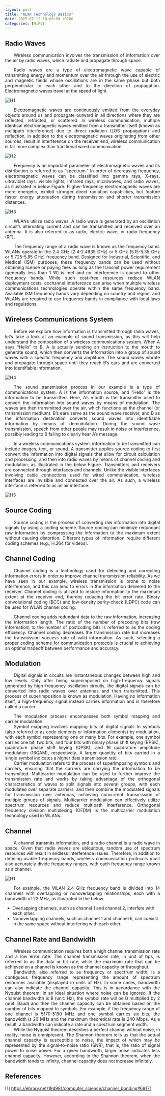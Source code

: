 ```yaml
---
layout: post
title: "WLAN Technology Basics"
date: 2025-07-12 10:00:00 +0700
categories: [WiFi]
---
```


## Radio Waves

<div style="text-align: justify; text-indent: 2em;">

Wireless communication involves the transmission of information over the air by radio waves, which radiate and propagate through space.
</div>

<div style="text-align: justify; text-indent: 2em;">

Radio waves are a type of electromagnetic wave capable of transmitting energy and momentum over the air through the use of electric and magnetic fields whose oscillations are in the same phase but both perpendicular to each other and to the direction of propagation. Electromagnetic waves travel at the speed of light.

</div>

![H1](/assets/img/wifi/radio.png)

<div style="text-align: justify; text-indent: 2em;">

Electromagnetic waves are continuously emitted from the everyday objects around us and propagate outward in all directions where they are reflected, refracted, or scattered. In wireless communication, multiple identical electromagnetic waves emitted from a transmitter itself (known as multipath interference) due to direct radiation (LOS propagation) and reflection, in addition to the electromagnetic waves originating from other sources, result in interference on the receiver end, wireless communication is far more complex than traditional wired communication.

</div>

![H2](/assets/img/wifi/multipath.png)

<div style="text-align: justify; text-indent: 2em;">

Frequency is an important parameter of electromagnetic waves and its distribution is referred to as “spectrum.” In order of decreasing frequency, electromagnetic waves can be classified into gamma rays, X-rays, ultraviolet rays, visible lights, infrared rays, microwaves, and radio waves, as illustrated in below Figure. Fligher-frequency electromagnetic waves are more energetic, exhibit stronger direct radiation capabilities, but feature faster energy attenuation during transmission and shorter transmission distances.

</div>

![H3](/assets/img/wifi/spectrum.png)

<div style="text-align: justify; text-indent: 2em;">

WLANs utilize radio waves. A radio wave is generated by an oscillation circuit’s alternating current and can be transmitted and received over an antenna. It is also referred to as radio, electric wave, or radio frequency (RF).

</div>

<div style="text-align: justify; text-indent: 2em;">

The frequency range of a radio wave is known as the frequency band. WLANs operate in the 2.4 GHz (2.4-2.4835 GHz) or 5 GHz (5.15-5.35 GHz or 5.725-5.85 GHz) frequency band. Designed for Industrial, Scientific, and Medical (ISM) purposes, these frequency bands can be used without obtaining license or paying fees as long as the transmit power requirement (generally less than 1 W) is met and no interference is caused to other frequency bands. While such cost-free resources reduce WLAN deployment costs, cochannel interference can arise when multiple wireless communications technologies operate within the same frequency band. Available ISM frequency bands vary depending on country and region, and WLANs are required to use frequency bands in compliance with local laws and regulations.

</div>

## Wireless Communications System

<div style="text-align: justify; text-indent: 2em;">

Before we explore how information is transmitted through radio waves, let’s take a look at an example of sound transmission, as this will help understand the composition of a wireless communications system. When A says “Hello” to B, A is actually sending an instruction to the mouth to generate sound, which then converts the information into a group of sound waves with a specific frequency and amplitude. The sound waves vibrate and propagate through space until they reach B’s ears and are converted into identifiable information.

</div>

![H4](/assets/img/wifi/wirelessSystem.png)

<div style="text-align: justify; text-indent: 2em;">

The sound transmission process in our example is a type of communications system. A is the information source, and “Hello” is the information to be transmitted. Here, A’s mouth is the transmitter used to convert the information into sound waves by means of modulation. The waves are then transmitted over the air, which functions as the channel (or transmission medium). B’s ears serve as the sound wave receiver, and В as the information destination converts sound waves into identifiable information by means of demodulation. During the sound wave transmission, speech from other people may result in noise or interference, possibly leading to В failing to clearly hear A’s message.

</div>

<div style="text-align: justify; text-indent: 2em;">

In a wireless communications system, information to be transmitted can include images, text, or sound. A transmitter applies source coding to first convert the information into digital signals that allow for circuit calculation and processing, and then into radio waves by means of channel coding and modulation, as illustrated in the below Figure. Transmitters and receivers are connected through interfaces and channels. Unlike the visible interfaces involving cable connections used for wired communication, wireless interfaces are invisible and connected over the air. As such, a wireless interface is referred to as an air interface.

</div>

![H5](/assets/img/wifi/codingSys.png)

## Source Coding

<div style="text-align: justify; text-indent: 2em;">

Source coding is the process of converting raw information into digital signals by using a coding scheme. Source coding can minimize redundant raw information by compressing the information to the maximum extent without causing distortion. Different types of information require different coding schemes (e.g., H.264 for videos).

</div>

## Channel Coding

<div style="text-align: justify; text-indent: 2em;">

Channel coding is a technology used for detecting and correcting information errors in order to improve channel transmission reliability. As we have seen in our example, wireless transmission is prone to noise interference, and this can lead to errors in the information delivered to the receiver. Channel coding is utilized to restore information to the maximum extent at the receiver end, thereby reducing the bit error rate. Binary convolutional coding (BCC) and low-density parity-check (LDPC) code can be used for WLAN channel coding.

</div>

<div style="text-align: justify; text-indent: 2em;">

Channel coding adds redundant data to the raw information, increasing the information length. The ratio of the number of precoding bits (raw information) to the number of postcoding bits is referred to as the coding efficiency. Channel coding decreases the transmission rate but increases the transmission success rate of valid information. As such, selecting a proper coding scheme for communication protocols is crucial to achieving an optimal tradeoff between performance and accuracy.

</div>

## Modulation

<div style="text-align: justify; text-indent: 2em;">

Digital signals in circuits are instantaneous changes between high and low levels. Only after being superimposed on high-frequency signals generated by high-frequency oscillation circuits, the digital signals can be converted into radio waves over antennas and then transmitted. This process of superimposition is known as modulation. Having no information itself, a high-frequency signal instead carries information and is therefore called a carrier.

</div>

<div style="text-align: justify; text-indent: 2em;">
The modulation process encompasses both symbol mapping and carrier modulation.
</div>

<div style="text-align: justify; text-indent: 2em;">
Symbol mapping involves mapping bits of digital signals to symbols (also referred to as code elements or information elements) by modulation, with each symbol representing one or many bits. For example, one symbol carries one bit, two bits, and four bits with binary phase shift keying (BPSK), quadrature phase shift keying (QPSK), and 16 quadrature amplitude modulation (16QAM), respectively. A larger quantity of bits carried in a single symbol indicates a higher data transmission rate.
</div>

<div style="text-align: justify; text-indent: 2em;">
Carrier modulation refers to the process of superimposing symbols and carriers, ensuring that the carriers are carrying the information to be transmitted. Multicarrier modulation can be used to further improve the transmission rate and works by taking advantage of the orthogonal characteristics of waves to split signals into several groups, with each modulated over separate carriers, and then combine the modulated signals for transmission over antennas, achieving concurrent transmission of multiple groups of signals. Multicarrier modulation can effectively utilize spectrum resources and reduce multipath interference. Orthogonal frequency division multiplexing (OFDM) is the multicarrier modulation technology used in WLANs.
</div>

## Channel

<div style="text-align: justify; text-indent: 2em;">
A channel transmits information, and a radio channel is a radio wave in space. Given that radio waves are ubiquitous, random use of spectrum resources will result in endless interference issues. Therefore, in addition to defining usable frequency bands, wireless communication protocols must also accurately divide frequency ranges, with each frequency range known as a channel.
</div>

![H1](/assets/img/wifi/channel2.png)

<div style="text-align: justify; text-indent: 2em;">
For example, the WLAN 2.4 GHz frequency band is divided into 14 channels with overlapping or nonoverlapping relationships, each with a bandwidth of 22 MHz, as illustrated in the below.
</div>

- Overlapping channels, such as channel 1 and channel 2, interfere with each other.
- Nonoverlapping channels, such as channel 1 and channel 6, can coexist in the same space without interfering with each other.

## Channel Rate and Bandwidth

<div style="text-align: justify; text-indent: 2em;">
Wireless communication requires both a high channel transmission rate and a low error rate. The channel transmission rate, in unit of bps, is referred to as the data or bit rate, while the maximum rate that can be achieved on a channel is known as the channel capacity or throughput.
</div>

<div style="text-align: justify; text-indent: 2em;">
Bandwidth, also referred to as frequency or spectrum width, is a contiguous frequency range representing the amount of spectrum resources available (displayed in units of Hz). In some cases, bandwidth can also indicate the channel capacity. This is in accordance with the Nyquist theorem: in an ideal situation where noise can be ignored, if the channel bandwidth is В (unit: Hz), the symbol rate will be В multiplied by 2 (unit: Baud) and then the channel capacity can be obtained based on the number of bits mapped to symbols. For example, if the frequency range of one channel is 5170-5190 MHz and one symbol carries six bits, the bandwidth is 20 MHz and the maximum theoretical rate is 240 Mbps. As a result, a bandwidth can indicate a rate and a spectrum segment width.
</div>

<div style="text-align: justify; text-indent: 2em;">
While the Nyquist theorem describes a perfect channel without noise, in reality, noise is omnipresent. The Shannon theorem tells us that the actual channel capacity is susceptible to noise, the impact of which may be represented by the signal-to-noise ratio (SNR), that is, the ratio of signal power to noise power. For a given bandwidth, larger noise indicates less channel capacity. However, according to the Shannon theorem, when the bandwidth tends to infinity, channel capacity does not increase infinitely.
</div>

## References

[1] https://ebrary.net/194981/computer_science/channel_bonding#69171
